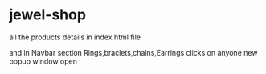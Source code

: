 # jewel-shop

all the products details in index.html file

and in Navbar section
Rings,braclets,chains,Earrings
clicks on anyone new popup window open
